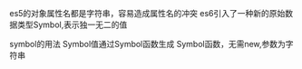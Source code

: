 es5的对象属性名都是字符串，容易造成属性名的冲突
es6引入了一种新的原始数据类型Symbol,表示独一无二的值

symbol的用法
Symbol值通过Symbol函数生成
Symbol函数，无需new,参数为字符串